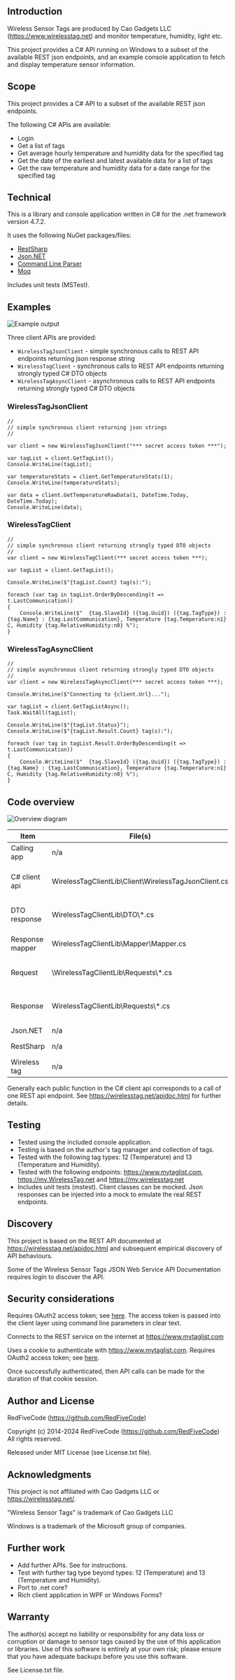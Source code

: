 ## Introduction
Wireless Sensor Tags are produced by Cao Gadgets LLC (https://www.wirelesstag.net) and monitor temperature, humidity, light etc.

This project provides a C# API running on Windows to a subset of the available REST json endpoints,
and an example console application to fetch and display temperature sensor information.

## Scope
This project provides a C# API to a subset of the available REST json endpoints.

The following C# APIs are available:
* Login
* Get a list of tags
* Get average hourly temperature and humidity data for the specified tag
* Get the date of the earliest and latest available data for a list of tags
* Get the raw temperature and humidity data for a date range for the specified tag


## Technical
This is a library and console application written in C# for the .net framework version 4.7.2.

It uses the following NuGet packages/files:
* [RestSharp](https://restsharp.dev/)
* [Json.NET](https://www.newtonsoft.com/json)
* [Command Line Parser](https://github.com/commandlineparser/commandline)
* [Moq](https://github.com/moq/moq4)

Includes unit tests (MSTest).

## Examples
![Example output](docs/Example.png)

Three client APIs are provided:
* `WirelessTagJsonClient` - simple synchronous calls to REST API endpoints returning json response string
* `WirelessTagClient` - synchronous calls to REST API endpoints returning strongly typed C# DTO objects
* `WirelessTagAsyncClient` - asynchronous calls to REST API endpoints returning strongly typed C# DTO objects

### WirelessTagJsonClient
```
//
// simple synchronous client returning json strings
//

var client = new WirelessTagJsonClient("*** secret access token ***");

var tagList = client.GetTagList();
Console.WriteLine(tagList);

var temperatureStats = client.GetTemperatureStats(1);
Console.WriteLine(temperatureStats);

var data = client.GetTemperatureRawData(1, DateTime.Today, DateTime.Today);
Console.WriteLine(data);
```

### WirelessTagClient
```
//
// simple synchronous client returning strongly typed DTO objects
//
var client = new WirelessTagClient(*** secret access token ***);

var tagList = client.GetTagList();

Console.WriteLine($"{tagList.Count} tag(s):");

foreach (var tag in tagList.OrderByDescending(t => t.LastCommunication))
{
    Console.WriteLine($"  {tag.SlaveId} ({tag.Uuid}) ({tag.TagType}) : {tag.Name} : {tag.LastCommunication}, Temperature {tag.Temperature:n1} C, Humidity {tag.RelativeHumidity:n0} %");
}

```

### WirelessTagAsyncClient

```
//
// simple asynchronous client returning strongly typed DTO objects
//
var client = new WirelessTagAsyncClient(*** secret access token ***);

Console.WriteLine($"Connecting to {client.Url}...");

var tagList = client.GetTagListAsync();
Task.WaitAll(tagList);

Console.WriteLine($"{tagList.Status}");
Console.WriteLine($"{tagList.Result.Count} tag(s):");

foreach (var tag in tagList.Result.OrderByDescending(t => t.LastCommunication))
{
    Console.WriteLine($"  {tag.SlaveId} ({tag.Uuid}) ({tag.TagType}) : {tag.Name} : {tag.LastCommunication}, Temperature {tag.Temperature:n1} C, Humidity {tag.RelativeHumidity:n0} %");
}

```

## Code overview
![Overview diagram](docs/ClassDiagram.png)

| Item | File(s) | Description |
| ---- | ------- | ----------- |
| Calling app | n/a | Calling program |
| C# client api | WirelessTagClientLib\Client\WirelessTagJsonClient.cs | API called by calling app. Manages connection to REST endpoints and connection cookie |
| DTO response | WirelessTagClientLib\DTO\\*.cs | C# classes containing results returned from API to calling app |
| Response mapper | WirelessTagClientLib\Mapper\Mapper.cs | Maps result classes to DTO response classes (internal implementation) |
| Request | \WirelessTagClientLib\Requests\\*.cs | C# classes encapsulating eac REST api request (internal implementation) |
| Response | WirelessTagClientLib\Requests\\*.cs | C# classes encapsulating each REST api json response (internal implementation) |
| Json.NET | n/a | .net library for json |
| RestSharp | n/a | .net library for REST operations |
| Wireless tag | n/a | REST endpoints at https://www.mytaglist.com |

Generally each public function in the C# client api corresponds to a call of one REST api endpoint. See https://wirelesstag.net/apidoc.html for further details.


## Testing
* Tested using the included console application.
* Testing is based on the author's tag manager and collection of tags.
* Tested with the following tag types: 12 (Temperature) and 13 (Temperature and Humidity).
* Tested with the following endpoints: https://www.mytaglist.com, https://my.WirelessTag.net and https://my.wirelesstag.net
* Includes unit tests (mstest). Client classes can be mocked. Json responses can be injected into a mock to emulate the real REST endpoints.

## Discovery
This project is based on the REST API documented at https://wirelesstag.net/apidoc.html and subsequent empirical discovery of API behaviours.

Some of the  Wireless Sensor Tags JSON Web Service API Documentation requires login to discover the API.

## Security considerations
Requires OAuth2 access token; see [here](https://wirelesstag.net/eth/oauth2_apps.html).
The access token is passed into the client layer using command line parameters in clear text.

Connects to the REST service on the internet at https://www.mytaglist.com

Uses a cookie to authenticate with https://www.mytaglist.com. Requires OAuth2 access token; see [here](https://wirelesstag.net/eth/oauth2_apps.html).

Once successfully authenticated, then API calls can be made for the duration of that cookie session.

## Author and License
RedFiveCode (https://github.com/RedFiveCode)

Copyright (c) 2014-2024 RedFiveCode (https://github.com/RedFiveCode) All rights reserved.

Released under MIT License (see License.txt file).

## Acknowledgments
This project is not affiliated with Cao Gadgets LLC or https://wirelesstag.net/.

"Wireless Sensor Tags" is trademark of Cao Gadgets LLC

Windows is a trademark of the Microsoft group of companies.

## Further work
* Add further APIs. See <TBA> for instructions.
* Test with further tag type beyond types: 12 (Temperature) and 13 (Temperature and Humidity).
* Port to .net core?
* Rich client application in WPF or Windows Forms?

## Warranty
The author(s) accept no liability or responsibility for any data loss or corruption or damage to sensor tags caused by the use of this application or libraries.
Use of this software is entirely at your own risk; please ensure that you have adequate backups before you use this software.

See License.txt file.

